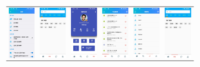 

|                   |                   |                   |                   |                   |                   |
| ----------------- | ----------------- | ----------------- | ----------------- | ----------------- | ----------------- |
| ![./README/0.jpg](README\0.jpg) | ![README\1.jpg](README\1.jpg) | ![README\3.jpg](README\3.jpg) | ![README\4.jpg](README\4.jpg) | ![README\2.jpg](README\2.jpg) | ![README\5.jpg](README\5.jpg) |

